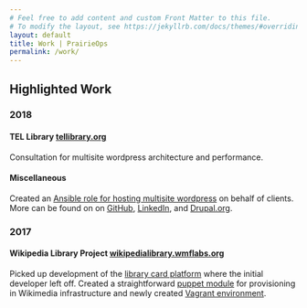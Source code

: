 ```yaml
---
# Feel free to add content and custom Front Matter to this file.
# To modify the layout, see https://jekyllrb.com/docs/themes/#overriding-theme-defaults
layout: default
title: Work | PrairieOps
permalink: /work/
---
```


## Highlighted Work

### 2018

#### TEL Library [tellibrary.org](https://tellibrary.org/)
Consultation for multisite wordpress architecture and performance.

#### Miscellaneous
Created an [Ansible role for hosting multisite wordpress](https://github.com/jsnshrmn/ansible-role-wpn) on behalf of clients. More can be found on on [GitHub](https://github.com/jsnshrmn), [LinkedIn](https://www.linkedin.com/in/jsnsherman/), and [Drupal.org](https://www.drupal.org/u/jsherman).


### 2017

#### Wikipedia Library Project [wikipedialibrary.wmflabs.org](https://wikipedialibrary.wmflabs.org/)
Picked up development of the [library card platform](https://github.com/WikipediaLibrary/TWLight) where the initial developer left off. Created a straightforward [puppet module](https://github.com/WikipediaLibrary/twlight_puppet) for provisioning in Wikimedia infrastructure and newly created [Vagrant environment](https://github.com/WikipediaLibrary/twlight_vagrant).
